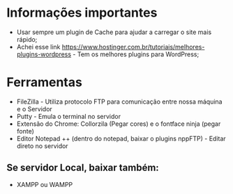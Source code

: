 # Informações importantes

* Usar sempre um plugin de Cache para ajudar a carregar o site mais rápido;
* Achei esse link https://www.hostinger.com.br/tutoriais/melhores-plugins-wordpress - Tem os melhores plugins para WordPress;


# Ferramentas

* FileZilla - Utiliza protocolo FTP para comunicação entre nossa máquina e o Servidor
* Putty - Emula o terminal no servidor
* Extensão do Chrome: Collorzila (Pegar cores) e o fontface ninja (pegar fonte)
* Editor Notepad ++ (dentro do notepad, baixar o plugins nppFTP) - Editar direto no servidor

## Se servidor Local, baixar também:

* XAMPP ou WAMPP